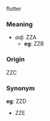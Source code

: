 flutter
### Meaning
+ _adj_: ZZA
    + __eg__: ZZB

### Origin

ZZC

### Synonym

__eg__: ZZD

+ ZZE


